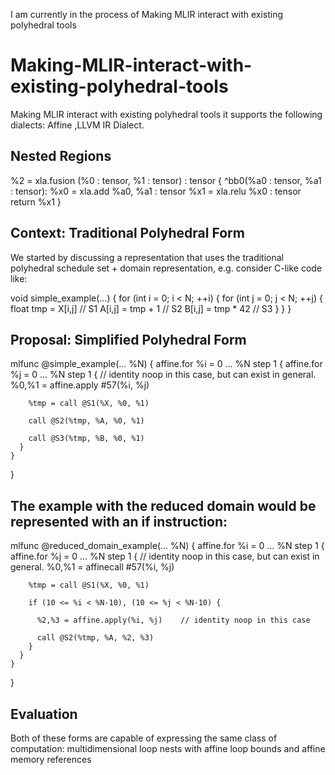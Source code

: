 I am currently in the process of Making MLIR interact with existing polyhedral tools 

# Making-MLIR-interact-with-existing-polyhedral-tools
Making MLIR interact with existing polyhedral tools
it supports the following dialects:
Affine ,LLVM IR Dialect.


<h2>Nested Regions</h2>

%2 = xla.fusion (%0 : tensor<f32>, %1 : tensor<f32>) : tensor<f32> {
 ^bb0(%a0 : tensor<f32>, %a1 : tensor<f32>):
 %x0 = xla.add %a0, %a1 : tensor<f32>
 %x1 = xla.relu %x0 : tensor<f32>
 return %x1
 }
 
<h2>Context: Traditional Polyhedral Form</h2>
We started by discussing a representation that uses the traditional polyhedral schedule set + domain representation, e.g. consider C-like code like:


  void simple_example(...) {
    for (int i = 0; i < N; ++i) {
      for (int j = 0; j < N; ++j) {
         float tmp = X[i,j]    // S1
         A[i,j] = tmp + 1      // S2
         B[i,j] = tmp * 42     // S3
       }
    }
  }
  <h2>Proposal: Simplified Polyhedral Form</h2>
mlfunc @simple_example(... %N) {
    affine.for %i = 0 ... %N step 1 {
      affine.for %j = 0 ... %N step 1 {
        // identity noop in this case, but can exist in general.
        %0,%1 = affine.apply #57(%i, %j)

        %tmp = call @S1(%X, %0, %1)

        call @S2(%tmp, %A, %0, %1)

        call @S3(%tmp, %B, %0, %1)
      }
    }
  }

<h2>The example with the reduced domain would be represented with an if instruction:</h2>

  mlfunc @reduced_domain_example(... %N) {
    affine.for %i = 0 ... %N step 1 {
      affine.for %j = 0 ... %N step 1 {
        // identity noop in this case, but can exist in general.
        %0,%1 = affinecall #57(%i, %j)

        %tmp = call @S1(%X, %0, %1)

        if (10 <= %i < %N-10), (10 <= %j < %N-10) {

          %2,%3 = affine.apply(%i, %j)    // identity noop in this case

          call @S2(%tmp, %A, %2, %3)
        }
      }
    }
  }
  <h2>Evaluation</h2>
Both of these forms are capable of expressing the same class of computation: multidimensional loop nests with affine loop bounds and affine memory references
